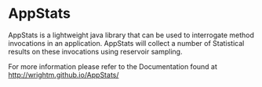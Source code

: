 AppStats
========

AppStats is a lightweight java library that can be used to interrogate method invocations in an application. AppStats will collect a number of Statistical results on these invocations using reservoir sampling.

For more information please refer to the Documentation found at http://wrightm.github.io/AppStats/